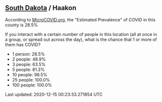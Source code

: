 
## [South Dakota](/united-states/south-dakota) / Haakon

According to [MicroCOVID.org](http://microcovid.org),
the "Estimated Prevalence" of COVID in this county is 28.5%

If you interact with a certain number of people in this location
(all at once in a group, or spread out across the day), what is the chance that
1 or more of them has COVID?

- 1 person: 28.5%
- 2 people: 48.9%
- 3 people: 63.5%
- 5 people: 81.3%
- 10 people: 96.5%
- 25 people: 100.0%
- 100 people: 100.0%

Last updated: 2020-12-15 00:23:33.271854 UTC
